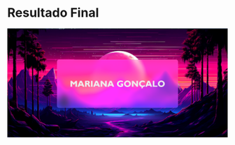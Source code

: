 <h1>Resultado Final</h1>
<img src="https://github.com/Mariianah-Santos/projetos/blob/main/projeto04-fundo/backgroundResultado.png"/>
